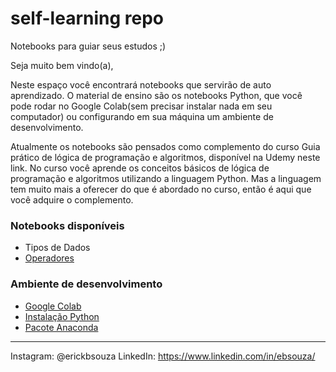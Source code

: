 # self-learning repo
Notebooks para guiar seus estudos ;)



Seja muito bem vindo(a),

Neste espaço você encontrará notebooks que servirão de auto aprendizado. O material de ensino são os notebooks Python, que você pode rodar no Google Colab(sem precisar instalar nada em seu computador) ou configurando em sua máquina um ambiente de desenvolvimento.

Atualmente os notebooks são pensados como complemento do curso Guia prático de lógica de programação e algoritmos, disponível na Udemy neste link. No curso você aprende os conceitos básicos de lógica de programação e algoritmos utilizando a linguagem Python. Mas a linguagem tem muito mais a oferecer do que é abordado no curso, então é aqui que você adquire o complemento.

### Notebooks disponíveis

- Tipos de Dados
- [Operadores](https://github.com/ebsouza/self-learning/blob/main/Operadores.ipynb)


### Ambiente de desenvolvimento

- [Google Colab](https://colab.research.google.com/)
- [Instalação Python](https://www.python.org/)
- [Pacote Anaconda](https://www.anaconda.com/products/individual)


---

Instagram: @erickbsouza
LinkedIn: https://www.linkedin.com/in/ebsouza/
